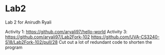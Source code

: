 # Lab2
Lab 2 for Anirudh Ryali

Activity 1: https://github.com/aryali97/hello-world
Activity 3: https://github.com/aryali97/Lab2Fork-102
https://github.com/UVA-CS3240-S18/Lab2Fork-102/pull/28
Cut out a lot of redundant code to shorten the program
